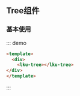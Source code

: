 ## Tree组件

### 基本使用

::: demo
```html
<template>
  <div>
    <lku-tree></lku-tree>
</div>
</template>
```
:::